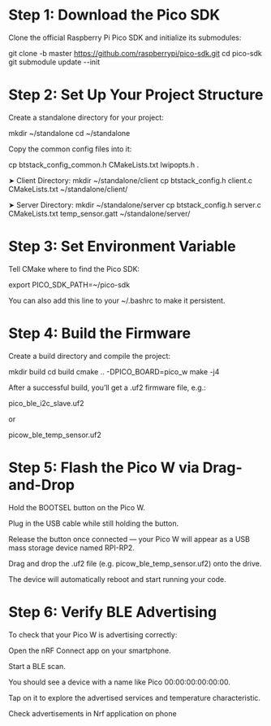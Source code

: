
Step 1: Download the Pico SDK
==============================

Clone the official Raspberry Pi Pico SDK and initialize its submodules:

git clone -b master https://github.com/raspberrypi/pico-sdk.git
cd pico-sdk
git submodule update --init

Step 2: Set Up Your Project Structure
=====================================

Create a standalone directory for your project:

mkdir ~/standalone
cd ~/standalone


Copy the common config files into it:

cp btstack_config_common.h CMakeLists.txt lwipopts.h .

➤ Client Directory:
mkdir ~/standalone/client
cp btstack_config.h client.c CMakeLists.txt ~/standalone/client/

➤ Server Directory:
mkdir ~/standalone/server
cp btstack_config.h server.c CMakeLists.txt temp_sensor.gatt ~/standalone/server/

Step 3: Set Environment Variable
=================================

Tell CMake where to find the Pico SDK:

export PICO_SDK_PATH=~/pico-sdk


You can also add this line to your ~/.bashrc to make it persistent.

Step 4: Build the Firmware
==========================

Create a build directory and compile the project:

mkdir build
cd build
cmake .. -DPICO_BOARD=pico_w
make -j4


After a successful build, you’ll get a .uf2 firmware file, e.g.:

pico_ble_i2c_slave.uf2


or

picow_ble_temp_sensor.uf2

Step 5: Flash the Pico W via Drag-and-Drop
==========================================

Hold the BOOTSEL button on the Pico W.

Plug in the USB cable while still holding the button.

Release the button once connected — your Pico W will appear as a USB mass storage device named RPI-RP2.

Drag and drop the .uf2 file (e.g. picow_ble_temp_sensor.uf2) onto the drive.

The device will automatically reboot and start running your code.

Step 6: Verify BLE Advertising
==============================

To check that your Pico W is advertising correctly:

Open the nRF Connect app on your smartphone.

Start a BLE scan.

You should see a device with a name like Pico 00:00:00:00:00:00.

Tap on it to explore the advertised services and temperature characteristic.

Check advertisements in Nrf application on phone 



